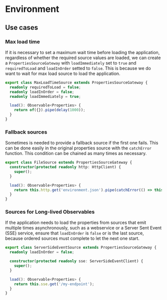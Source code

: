 # Environment

## Use cases

### Max load time

If it is necessary to set a maximum wait time before loading the application, regardless of whether the required source values ​​are loaded, we can create a `PropertiesSourceGateway` with `loadImmediately` set to `true` and `requiredToLoad` and `loadInOrder` setted to `false`. This is because we do want to wait for max load source to load the application.

```ts
export class MaxLoadTimeSource extends PropertiesSourceGateway {
  readonly requiredToLoad = false;
  readonly loadInOrder = false;
  readonly loadImmediately = true;

  load(): Observable<Properties> {
    return of({}).pipe(delay(1000));
  }
}
```

### Fallback sources

Sometimes is needed to provide a fallback source if the first one fails. This can be done easily in the original properties source with the `catchError` function. This condition can be chained as many times as necessary.

```ts
export class FileSource extends PropertiesSourceGateway {
  constructor(protected readonly http: HttpClient) {
    super();
  }

  load(): Observable<Properties> {
    return this.http.get('environment.json').pipe(catchError(() => this.http.get('environment2.json')));
  }
}
```

### Sources for Long-lived Observables

If the application needs to load the properties from sources that emit multiple times asynchronously, such as a webservice or a Server Sent Event (SSE) service, ensure that `loadInOrder` is `false` or is the last source, because ordered sources must complete to let the next one start.

```ts
export class ServerSideEventSource extends PropertiesSourceGateway {
  readonly loadInOrder = false;

  constructor(protected readonly sse: ServerSideEventClient) {
    super();
  }

  load(): Observable<Properties> {
    return this.sse.get('/my-endpoint');
  }
}
```
